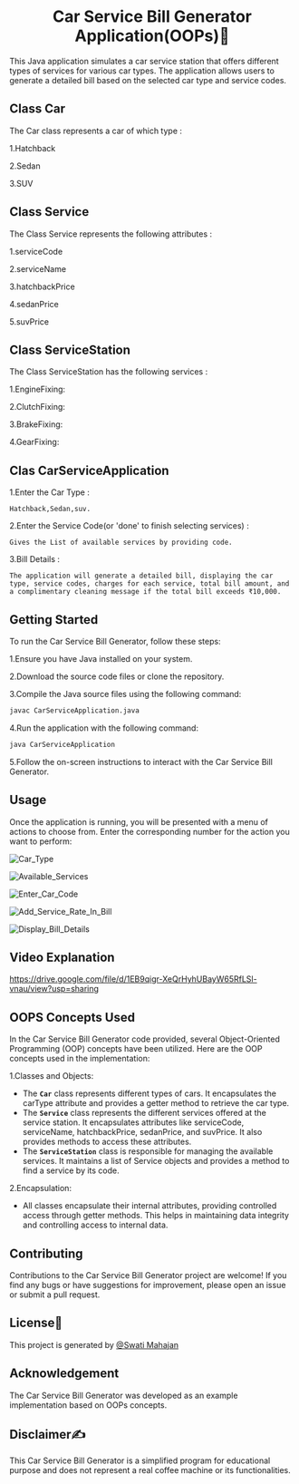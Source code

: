 
<h1 align="center"> Car Service Bill Generator Application(OOPs)👋</h1>
This Java application simulates a car service station that offers different types of services for various car types. The application allows users to generate a detailed bill based on the selected car type and service codes.

## Class Car
The Car class represents a car of which type :

1.Hatchback

2.Sedan

3.SUV

## Class Service 
The Class Service represents the following attributes :

1.serviceCode

2.serviceName

3.hatchbackPrice

4.sedanPrice

5.suvPrice

## Class ServiceStation
The Class ServiceStation has the following services :

1.EngineFixing:

2.ClutchFixing:

3.BrakeFixing:

4.GearFixing:

## Clas CarServiceApplication

1.Enter the Car Type :

    Hatchback,Sedan,suv.

2.Enter the Service Code(or 'done' to finish selecting services) :

    Gives the List of available services by providing code.

3.Bill Details :

    The application will generate a detailed bill, displaying the car type, service codes, charges for each service, total bill amount, and a complimentary cleaning message if the total bill exceeds ₹10,000.

## Getting Started
To run the Car Service Bill Generator, follow these steps:

1.Ensure you have Java installed on your system.

2.Download the source code files or clone the repository.

3.Compile the Java source files using the following command:
``` bash 
javac CarServiceApplication.java
```
4.Run the application with the following command:

```bash 
java CarServiceApplication
```
5.Follow the on-screen instructions to interact with the Car Service Bill Generator.

## Usage

Once the application is running, you will be presented with a menu of actions to choose from. Enter the corresponding number for the action you want to perform:

![Car_Type](1.PNG)

![Available_Services](2.PNG)

![Enter_Car_Code](3.PNG)

![Add_Service_Rate_In_Bill](4.PNG)

![Display_Bill_Details](5.PNG)

## Video Explanation
https://drive.google.com/file/d/1EB9qigr-XeQrHyhUBayW65RfLSl-vnau/view?usp=sharing

## OOPS Concepts Used
In the Car Service Bill Generator code provided, several Object-Oriented Programming (OOP) concepts have been utilized. Here are the OOP concepts used in the implementation:

1.Classes and Objects:

- The **```Car```** class represents different types of cars. It encapsulates the carType attribute and provides a getter method to retrieve the car type.
- The **```Service```** class represents the different services offered at the service station. It encapsulates attributes like serviceCode, serviceName, hatchbackPrice, sedanPrice, and suvPrice. It also provides methods to access these attributes.
- The **```ServiceStation```** class is responsible for managing the available services. It maintains a list of Service objects and provides a method to find a service by its code.

2.Encapsulation:

- All classes encapsulate their internal attributes, providing controlled access through getter methods. This helps in maintaining data integrity and controlling access to internal data.

## Contributing
Contributions to the Car Service Bill Generator project are welcome! If you find any bugs or have suggestions for improvement, please open an issue or submit a pull request.

## License📝
This project is generated by [@Swati Mahajan](https://github.com/mahajanswatgithub)

## Acknowledgement
The Car Service Bill Generator was developed as an example implementation based on OOPs concepts.

## Disclaimer✍️
This Car Service Bill Generator is a simplified program for educational purpose and does not represent a real coffee machine or its functionalities.
